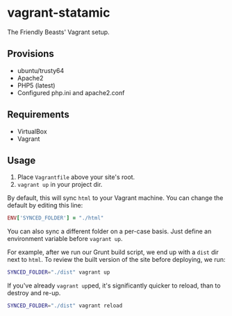 # vagrant-statamic
The Friendly Beasts' Vagrant setup.

## Provisions
- ubuntu/trusty64
- Apache2
- PHP5 (latest)
- Configured php.ini and apache2.conf

## Requirements
- VirtualBox
- Vagrant

## Usage
1. Place `Vagrantfile` above your site's root.
2. `vagrant up` in your project dir.

By default, this will sync `html` to your Vagrant machine. You can change the default by editing this line:

```ruby
ENV['SYNCED_FOLDER'] = "./html"
```

You can also sync a different folder on a per-case basis. Just define an environment variable before `vagrant up`.

For example, after we run our Grunt build script, we end up with a `dist` dir next to `html`. To review the built version of the site before deploying, we run:

```bash
SYNCED_FOLDER="./dist" vagrant up
```

If you've already `vagrant up`ped, it's significantly quicker to reload, than to destroy and re-up.

```bash
SYNCED_FOLDER="./dist" vagrant reload
